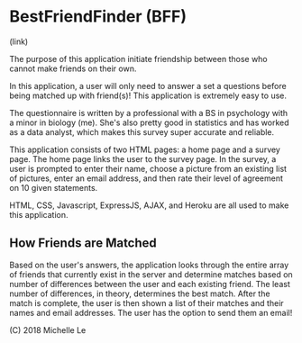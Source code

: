 # BestFriendFinder (BFF)
(link)

The purpose of this application initiate friendship between those who cannot make friends on their own.

In this application, a user will only need to answer a set a questions before being matched up with friend(s)! This application is extremely easy to use.

The questionnaire is written by a professional with a BS in psychology with a minor in biology (me). She's also pretty good in statistics and has worked as a data analyst, which makes this survey super accurate and reliable.

This application consists of two HTML pages: a home page and a survey page. The home page links the user to the survey page.
In the survey, a user is prompted to enter their name, choose a picture from an existing list of pictures, enter an email address, and then rate their level of agreement on 10 given statements.

HTML, CSS, Javascript, ExpressJS, AJAX, and Heroku are all used to make this application.

## How Friends are Matched
Based on the user's answers, the application looks through the entire array of friends that currently exist in the server and determine matches based on number of differences between the user and each existing friend. The least number of differences, in theory, determines the best match. After the match is complete, the user is then shown a list of their matches and their names and email addresses. The user has the option to send them an email!

(C) 2018 Michelle Le

